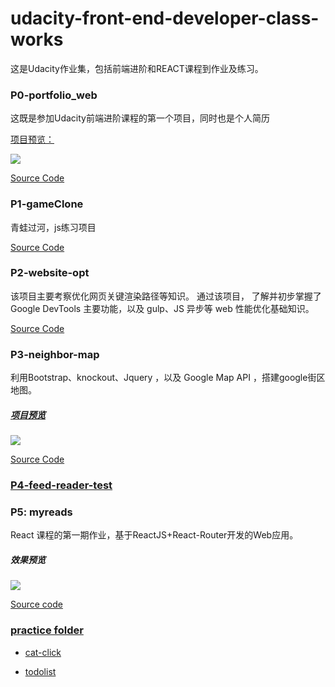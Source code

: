 # udacity-front-end-developer-class-works

这是Udacity作业集，包括前端进阶和REACT课程到作业及练习。

### P0-portfolio_web

这既是参加Udacity前端进阶课程的第一个项目，同时也是个人简历

[项目预览：](https://htmlpreview.github.io/?https://github.com/steve-yuan-8276/udacity-front-end-developer-class-works/blob/gh-pages/P0-portfolio_web/index.html)

[![](https://farm5.staticflickr.com/4659/39753423515_f7e0935ea6_o.png)](https://htmlpreview.github.io/?https://github.com/steve-yuan-8276/udacity-front-end-developer-class-works/blob/gh-pages/P0-portfolio_web/index.html)

[Source Code](https://github.com/steve-yuan-8276/udacity-front-end-developer-class-works/tree/master/P0-portfolio_web)

###  P1-gameClone

青蛙过河，js练习项目

[Source Code
](https://github.com/steve-yuan-8276/udacity-front-end-developer-class-works/tree/master/P1-gameClone)

###  P2-website-opt

该项目主要考察优化网页关键渲染路径等知识。 通过该项目， 了解并初步掌握了 Google DevTools 主要功能，以及 gulp、JS 异步等 web 性能优化基础知识。

[Source Code](https://github.com/steve-yuan-8276/udacity-front-end-developer-class-works/tree/master/P2-website-opt)

###  P3-neighbor-map

利用Bootstrap、knockout、Jquery ，以及 Google Map API ，搭建google街区地图。

##### [项目预览](https://goo.gl/65ikYV)
[![](https://farm5.staticflickr.com/4744/26777748278_dceb73279a_o.png)](https://goo.gl/65ikYV)

[Source Code ](https://github.com/steve-yuan-8276/udacity-front-end-developer-class-works/tree/master/P3-neighbor-map)

### [P4-feed-reader-test](https://github.com/steve-yuan-8276/udacity-front-end-developer-class-works/tree/master/P4-feed-reader-test)

### P5: myreads

React 课程的第一期作业，基于ReactJS+React-Router开发的Web应用。

##### 效果预览
![](https://lh3.googleusercontent.com/-guabVG1T7hU/Wp45x9iwkBI/AAAAAAABhBI/hMG7z-FRlwYtcKo7sE7ubNxTDFDnPst3wCHMYCw/I/15203189150769.jpg)

[Source code](https://github.com/steve-yuan-8276/udacity-front-end-developer-class-works/tree/master/P5-myreads)


### [practice folder](https://github.com/steve-yuan-8276/udacity-front-end-developer-class-works/tree/master/Practice-folder)

-  [cat-click](https://github.com/steve-yuan-8276/udacity-front-end-developer-class-works/tree/master/P3-Google-map/cat-click)

-  [todolist](https://github.com/steve-yuan-8276/udacity-front-end-developer-class-works/tree/master/Practice-folder/todolist)




